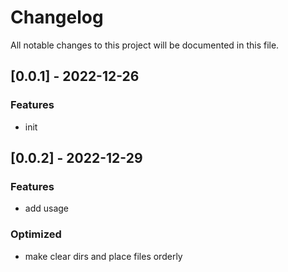 # Changelog
All notable changes to this project will be documented in this file.

## [0.0.1] - 2022-12-26
### Features
-  init

## [0.0.2] - 2022-12-29
### Features
-  add usage
### Optimized
-  make clear dirs and place files orderly